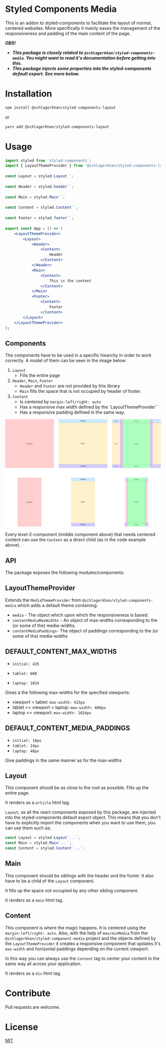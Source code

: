 # Styled Components Media

This is an addon to styled-components to facilitate the layout of normal, centered websites. More specifically it mainly eases the management of the responsiveness and padding of the main content of the page.

_**OBS!**_
- _**This package is closely related to `@schlagerkhan/styled-components-media`. You might want to read it's documentation before getting into this.**_
- _**This package injects some properties into the styled-components default export. See more below.**_

# Installation

```bash
npm install @schlagerkhan/styled-components-layout
```
or
```bash
yarn add @schlagerkhan/styled-components-layout
```

# Usage

```jsx
import styled from 'styled-components';
import { LayoutThemeProvider } from '@schlagerkhan/styled-components-layout';

const Layout = styled.Layout``;

const Header = styled.header``;

const Main = styled.Main``;

const Content = styled.Content``;

const Footer = styled.footer``;

export const App = () => (
	<LayoutThemeProvider>
		<Layout>
			<Header>
				<Content>
					Header
				</Content>
			</Header>
			<Main>
				<Content>
					This is the content
				</Content>
			</Main>
			<Footer>
				<Content>
					Footer
				</Content>
		</Layout>
	</LayoutThemeProvider>
);
```

## Components
The components have to be used in a specific hiearchy in order to work correctly. A model of them can be seen in the image below:

1. `Layout`
	- Fills the entire page
2. `Header`, `Main`, `Footer`
	- `Header` and `Footer` are not provided by this library
	- `Main` fills the space that is not occupied by header of footer.
3. `Content`
	- Is centered by `margin-left/right: auto`
	- Has a responsive max width defined by the `LayoutThemeProvider``
	- Has a responsive padding defined in the same way.

<img src='./docs/layout.png' width='600px'>

Every level-2-component (middle component above) that needs centered content can use the `Content` as a direct child (as in the code example above).

## API
The package exposes the following modules/components:

## LayoutThemeProvider
Extends the `MediaThemeProvider` from `@schlagerkhan/styled-components-media` which adds a default theme containing:
- `media` - The object which upon which the responsiveness is based.
- `contentMediaMaxWidths` - An object of max-widths corresponding to the (or some of the) media-widths.
- `contentMediaPaddings`- The object of paddings corresponding to the (or some of the) media-widths

## DEFAULT_CONTENT_MAX_WIDTHS
- `initial: 425`

- `tablet: 600`
- `laptop: 1024`

Gives a the following max-widths for the specified viewports:
- viewport < tablet: `max-width: 425px`
- tablet <= viewport < laptop: `max-width: 600px`
- laptop <= viewport: `max-width: 1024px`

## DEFAULT_CONTENT_MEDIA_PADDINGS
- `initial: 16px`
- `tablet: 24px`
- `laptop: 48px`

Give paddings in the same manner as for the max-widths

## Layout
This component should be as close to the root as possible. Fills up the entire page.

It renders as a `article` html tag.

`Layout`, as all the react components exposed by this package, are injected into the styled-components default export object. This means that you don't have to explicitly import the components when you want to use them, you can use them such as:

```js
const Layout = styled.Layout`...`;
const Main = styled.Main`...`;
const Content = styled.Content`...`;
```

## Main
This component should be siblings with the header and the footer. It also have to be a child of the `Layout` component.

It fills up the space not occupied by any other sibling component.

It renders as a `main` html tag.

## Content
This component is where the magic happens. It is centered using the `margin-left/right: auto`. Also, with the help of `max/minMedia` from the `@schlagerkhan/styled-component-media` project and the objects defined by the `LayoutThemeProvider` it creates a responsive component that updates it's `max-width` and horizontal paddings depending on the current viewport.

In this way you can always use the `Content` tag to center your content in the same way all across your application.

It renders as a `div` html tag.

# Contribute
Pull requests are welcome.

# License

[MIT](https://choosealicense.com/licenses/mit/)
